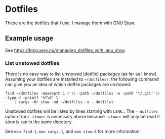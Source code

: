 # Dotfiles

These are the dotfiles that I use.
I manage them with [GNU Stow](https://www.gnu.org/software/stow/ 'Stow - GNU Project - Free Software Foundation').

## Example usage

See <https://blog.xero.nu/managing_dotfiles_with_gnu_stow>.

### List unstowed dotfiles

There is no easy way to list unstowed (dotfile) packages (as far as I know).
Assuming your dotfiles are installed to `~/dotfiles/`, the following command can give you an idea of which dotfile packages are unstowed:

```
find ~/dotfiles -maxdepth 1 ! \( -path ~/dotfiles -o -path '*/.git' \) -type d -printf '%f\0' \
    | xargs -0r stow -nd ~/dotfiles -v --dotfiles
```

Unstowed dotfiles will be listed by lines starting with `LINK:`.
The `--dotfiles` option from `.stowrc` is necessary above because `.stowrc` will only be read if *stow* is ran in the same directory.

See `man find.1`, `man xargs.1`, and `man stow.8` for more information.
